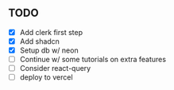 ## TODO

-   [x] Add clerk first step
-   [x] Add shadcn
-   [x] Setup db w/ neon
-   [ ] Continue w/ some tutorials on extra features
-   [ ] Consider react-query
-   [ ] deploy to vercel
